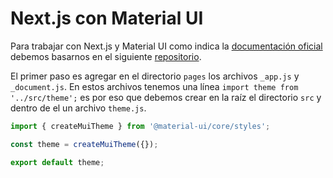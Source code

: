 # Next.js con Material UI
Para trabajar con Next.js y Material UI como indica la [documentación oficial](https://material-ui.com/guides/server-rendering/) debemos basarnos en el siguiente [repositorio](https://github.com/mui-org/material-ui/tree/master/examples/nextjs).

El primer paso es agregar en el directorio `pages` los archivos `_app.js` y `_document.js`. En estos archivos tenemos una línea `import theme from '../src/theme';` es por eso que debemos crear en la raíz el directorio `src` y dentro de el un archivo `theme.js`.

```js
import { createMuiTheme } from '@material-ui/core/styles';

const theme = createMuiTheme({});

export default theme;
```